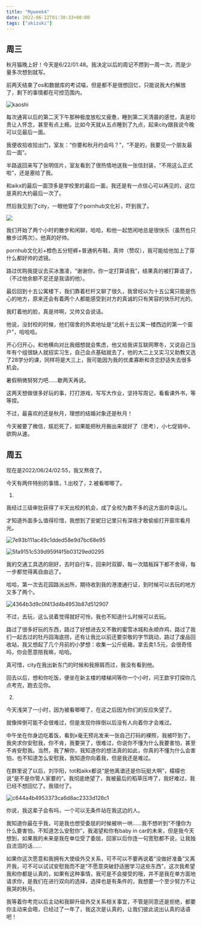 ```yaml
---
title: "Myweek4"
date: 2022-06-22T01:30:33+08:00
tags: ["akizuki"]
---
```




## 周三

秋月猫晚上好！今天是6/22/01:48。我决定以后的周记不攒到一周一次，而是少量多次想到就写。



前两天结束了os和数据库的考试喵，但是都不是很想回忆，只能说我大约解放了，剩下的事情都在可控范围内。



![kaoshi](kaoshi.jpg)

每次通宵以后的第二天下午那种极度放松又疲惫，睡到第二天清晨的感觉，真是珍贵让人怀念，甚至有点上瘾。比如今天就从五点睡到了九点，起来city跟我说今晚可以见最后一面。

我便收拾收拾出门，室友：“你要和秋月约会吗？”，“不是的，我要见一个朋友最后一面”。

半路返回来写了张明信片，室友看到了很热情地送我一张信封装，“不用这么正式啦”，还是塞给了我。

和aikx的最后一面顶多是学校里的最后一面，我还是有一点信心可以再见的，这位是真的大约最后一次了。



然后我见到了city，一眼他穿了个pornhub文化衫，吓到我了。

![](pornhub.jpg)

我们开始了两个小时的散步和闲聊，哈哈，和他一起悠闲地总是很快乐（虽然也只散步过两次）。他真的好帅。

pornhub文化衫+橙色五分短裤+普通帆布鞋，真帅（赞叹），我可能给他加上了穿什么都好帅的滤镜。

路过优购我提议去买冰激凌，“谢谢你，你一定打算请我”，结果真的被打算请了，（不过他余额不足还是我请的他）。

最后回到十五公寓楼下，我们靠着栏杆又聊了很久，我曾经以为十五公寓只能是伤心的地方，原来还会有着两个人都能感受到对方的真诚的只有笑容的快乐时光的。

我盯着他的脸，真是帅啊，又帅又会说话。

他说，没封校的时候，他们宿舍的外卖地址是“北航十五公寓一楼西边的第一个窗户”，哈哈哈。

开心归开心，和他横向对比我细想就会焦虑，他又给我讲互联网寒冬，又说自己当年有个组很缺人就招实习生，自己会点基础就去了，他的大二上又实习又助教又选了28学分的课，同样将是大三上，我可能因为我的优柔寡断和贪恋舒适失去很多机会。

暑假稍微努努力吧......歇两天再说。

这两天想做很多好玩的事，打打游戏，写写大作业，坚持写周记，看看课外书，等等捏。



不过，最喜欢的还是秋月，理想的结婚对象还是秋月！

今天被要了微信，尴尬死了，如果能把秋月搬出来就好了（思考），小七促销中，欲购从速。



## 周五

现在是2022/06/24/02:55，我又熬夜了。

今天有两件特别的事情，1.出校了，2.被看唧唧了。

1.

我经过三级审批获得了半天出校的机会，成了全校为数不多的这方面的幸运儿。

才知道外面多么值得珍惜，我想到了安妮日记里只有深夜才敢偷偷打开窗帘看月光。

![7e93b111ac49c1dded58e9d7bc68e95](7e93b111ac49c1dded58e9d7bc68e95.jpg)

![5fa9151c539d959f4f5b03129ed0295](5fa9151c539d959f4f5b03129ed0295.jpg)



我的交通工具选的刚好，去时自行车，回来时双脚，每一次踏板踩下都不舍得，每一步都觉得离自由远了。

哈哈，第一次去花园路派出所，期待收到我的港澳通行证，到时候可以去玩的地方又多了两个。

![4364b3d9c0f413d4b4953b87d512907](4364b3d9c0f413d4b4953b87d512907.jpg)



不过，去玩，这么说着觉得就好可怜，我也不知道什么时候可以去玩。

路过了很多好玩的东西，路过了好想进去又不敢的蜜雪冰城和永顺炸鸡，路过了我们一起去过的牡丹园海底捞，还有让我比以前还要崇敬的字节跳动，路过了废品回收站，我又想起了几个月前的小梦想：收集一公斤纸箱，拿去卖1.5元，会很奇怪吗，你会愿意陪我嘛，哈哈。

真可惜，city在我出新东门的时候和我擦肩而过，我没有看到他。

回去以后，想和你吃饭，便坐在新主楼的楼梯间等你一个小时，问王歆宇打探你几点考完，跑去见你。



2.

今天浅哭了一小时，因为被看唧唧了，在这之后因为你们的反应失望了。

就像摔倒可能不会很难过，但是发现你摔倒以后没有人向着你才会难过。

中午坐在你身边吃着饭，看到x毫无预兆发来一张自己打码的裸照，我被吓到了，我央求你安慰我，你不肯，我要哭了，很难过，你说你不懂为什么我要害怕，甚至不肯安慰我。当然，我了解你，我知道你的想法真的如此，你真的不懂为什么会害怕，也不知道怎么安慰我，我知道你向着我，但是我还是难过。



在群里说了以后，刘华阳，tot和aikx都说“是他离谱还是你玩挺大啊”，檬檬也说“是不是你管人家要的”。我彻底绝望了，我被最后的稻草压垮了，我好难过，我已经不想回忆了。我错付了。





![c644a4b4953373ca6d8ac2333d128c1](c644a4b4953373ca6d8ac2333d128c1.png)



你说，我这辈子会有吗，一个可以无条件站在我这边的人。

我知道你最在乎我，可是我也想受委屈的时候被哄一哄......我不想听到“不懂你为什么要害怕，不知道怎么安慰你”，我渴望和你有baby in car的未来，但是我今天想到，如果我的未来是我在单位受了委屈，回家以后你连一句宽慰都不说，让我独自流泪的话......



如果你这次愿意和我拥有大使级外交关系，可不可以不要再说着“没做好准备”又离开我，可不可以试试安慰我而不是“不愿意突破舒适圈学习这些东西”，这次我希望我和你都是认真的，如果有这种事情，我可是不会接受的哦，并不是我在单方面地请求你，是我们在进行双向的选择，选择也是有条件的，我想要一个至少努力不让我哭的秋月。



我等着你考完以后主动和我聊升级外交关系相关事宜，不管是同意还是拒绝，都要你主动来会晤，已经过了一年了，我这次是认真的，让我们彼此说出认真的话语吧！
